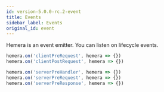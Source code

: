 ```yaml
---
id: version-5.0.0-rc.2-event
title: Events
sidebar_label: Events
original_id: event
---
```


Hemera is an event emitter. You can listen on lifecycle events.

```js
hemera.on('clientPreRequest', hemera => {})
hemera.on('clientPostRequest', hemera => {})

hemera.on('serverPreHandler', hemera => {})
hemera.on('serverPreRequest', hemera => {})
hemera.on('serverPreResponse', hemera => {})
```

